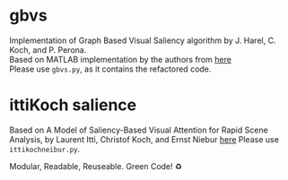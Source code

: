 # gbvs
Implementation of Graph Based Visual Saliency algorithm by J. Harel, C. Koch, and P. Perona.  
Based on MATLAB implementation by the authors from [here](http://www.vision.caltech.edu/~harel/share/gbvs.php)  
Please use `gbvs.py`, as it contains the refactored code.  


# ittiKoch salience
Based on
A Model of Saliency-Based Visual Attention for Rapid Scene Analysis, by Laurent Itti, Christof Koch, and Ernst Niebur [here](http://ilab.usc.edu/publications/doc/Itti_etal98pami.pdf)
Please use `ittikochneibur.py`.

Modular, Readable, Reuseable.
Green Code! :recycle:
